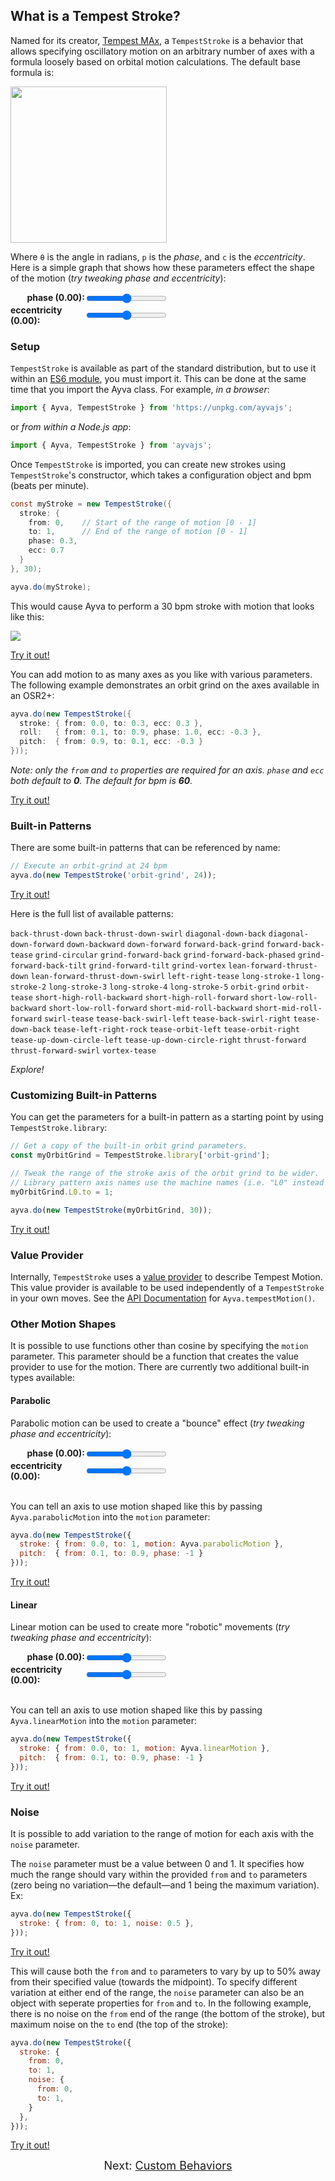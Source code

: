 ## What is a Tempest Stroke?

Named for its creator, <a href="https://www.patreon.com/tempestvr" target="_blank">Tempest MAx</a>, a ```TempestStroke``` is a behavior that allows specifying oscillatory motion on an arbitrary number of axes with a formula loosely based on orbital motion calculations. The default base formula is:

<img style="width:250px" src="./images/tempest-motion.png">

Where ```θ``` is the angle in radians, ```p``` is the _phase_, and ```c``` is the _eccentricity_. Here is a simple graph that shows how these parameters effect the shape of the motion (_try tweaking phase and eccentricity_):

<canvas style="margin-top:20px" width=450 height=100 id="tempest-motion-graph"></canvas>
<div style="display: grid; grid-template-columns: 1fr 1fr; max-width: 50%">
  <b style="justify-self: end">phase (<span id="phase-value">0.00</span>):</b> 
  <input 
    id="phase" 
    type="range" 
    min="-1000" 
    max = "1000" 
    value=0 
    oninput="updateTempestGraph(event)">
  <b style="justify-self: end">eccentricity (<span id="ecc-value">0.00</span>):</b> 
  <input 
    id="ecc" 
    type="range" 
    min="-1000" 
    max = "1000" 
    value=0 
    oninput="updateTempestGraph(event)">
</div>

<script>
  function plot (selector, fn, range) {
    const canvas = document.querySelector(selector);
    const context = canvas.getContext('2d');
    const { width, height } = canvas;

    const widthScale = (width / (range[1] - range[0]));
    const heightScale = ((height - 12) / (range[3] - range[2]));
    let first = true;

    context.lineCap = 'round';
    context.clearRect(0, 0, canvas.width, canvas.height);
    context.beginPath();

    for (let x = 0; x < width; x++) {
      const xFnVal = (x / widthScale) - range[0];
      let yGVal = (fn(xFnVal) - range[2]) * heightScale;
      
      yGVal = height - 6 - yGVal;
      
      if (first) {
        context.moveTo(x, yGVal);
        first = false;
      }
      else {
        context.lineTo(x, yGVal);
      }
    }

    context.strokeStyle = "black";
    context.lineWidth = 2;
    context.stroke(); 
  }

  function updateTempestGraph (event) {
    let phase = document.querySelector('#phase').value / 250;
    let ecc = document.querySelector('#ecc').value / 1000;

    document.querySelector('#phase-value').textContent = phase.toFixed(2);
    document.querySelector('#ecc-value').textContent = ecc.toFixed(2);

    const fn = (x) => -Math.cos(x + (Math.PI * phase)/2 + ecc * Math.sin(x + (Math.PI * phase)/2));

    plot('#tempest-motion-graph', fn, [0, Math.PI * 2, -1, 1]);
  }

  plot('#tempest-motion-graph', (x) => -Math.cos(x), [0, Math.PI * 2, -1, 1]);
</script>

### Setup

```TempestStroke``` is available as part of the standard distribution, but to use it within an <a href="https://developer.mozilla.org/en-US/docs/Web/JavaScript/Guide/Modules" target="_blank">ES6 module</a>, you must import it. This can be done at the same time that you import the Ayva class. For example, _in a browser_:

```javascript
import { Ayva, TempestStroke } from 'https://unpkg.com/ayvajs';
```
or _from within a Node.js app_:
```javascript
import { Ayva, TempestStroke } from 'ayvajs';
```

Once ```TempestStroke``` is imported, you can create new strokes using ```TempestStroke```'s constructor, which takes a configuration object and bpm (beats per minute).

```java
const myStroke = new TempestStroke({
  stroke: {
    from: 0,    // Start of the range of motion [0 - 1]
    to: 1,      // End of the range of motion [0 - 1]
    phase: 0.3,
    ecc: 0.7
  }
}, 30);

ayva.do(myStroke);
```

This would cause Ayva to perform a 30 bpm stroke with motion that looks like this:

<img style="max-width: 50%" src="./images/tempest-motion-example.png">

<a href="./tutorial-examples/tempest-stroke-example-1.html" target="_blank">Try it out!</a>

You can add motion to as many axes as you like with various parameters. The following example demonstrates an orbit grind on the axes available in an OSR2+:

```java
ayva.do(new TempestStroke({
  stroke: { from: 0.0, to: 0.3, ecc: 0.3 },
  roll:   { from: 0.1, to: 0.9, phase: 1.0, ecc: -0.3 },
  pitch:  { from: 0.9, to: 0.1, ecc: -0.3 }
}));
```

_Note: only the ```from``` and ```to``` properties are required for an axis. ```phase``` and ```ecc``` both default to __0__. The default for bpm is __60__._

<a href="./tutorial-examples/tempest-stroke-example-2.html" target="_blank">Try it out!</a>

### Built-in Patterns

There are some built-in patterns that can be referenced by name:

```javascript
// Execute an orbit-grind at 24 bpm
ayva.do(new TempestStroke('orbit-grind', 24));
```

<a href="./tutorial-examples/tempest-stroke-example-3.html" target="_blank">Try it out!</a>

Here is the full list of available patterns:

```back-thrust-down```
```back-thrust-down-swirl```
```diagonal-down-back```
```diagonal-down-forward```
```down-backward```
```down-forward```
```forward-back-grind```
```forward-back-tease```
```grind-circular```
```grind-forward-back```
```grind-forward-back-phased```
```grind-forward-back-tilt```
```grind-forward-tilt```
```grind-vortex```
```lean-forward-thrust-down```
```lean-forward-thrust-down-swirl```
```left-right-tease```
```long-stroke-1```
```long-stroke-2```
```long-stroke-3```
```long-stroke-4```
```long-stroke-5```
```orbit-grind```
```orbit-tease```
```short-high-roll-backward```
```short-high-roll-forward```
```short-low-roll-backward```
```short-low-roll-forward```
```short-mid-roll-backward```
```short-mid-roll-forward```
```swirl-tease```
```tease-back-swirl-left```
```tease-back-swirl-right```
```tease-down-back```
```tease-left-right-rock```
```tease-orbit-left```
```tease-orbit-right```
```tease-up-down-circle-left```
```tease-up-down-circle-right```
```thrust-forward```
```thrust-forward-swirl```
```vortex-tease```

_Explore!_

### Customizing Built-in Patterns

You can get the parameters for a built-in pattern as a starting point by using ```TempestStroke.library```:

```javascript
// Get a copy of the built-in orbit grind parameters.
const myOrbitGrind = TempestStroke.library['orbit-grind'];

// Tweak the range of the stroke axis of the orbit grind to be wider.
// Library pattern axis names use the machine names (i.e. "L0" instead of "stroke")
myOrbitGrind.L0.to = 1;

ayva.do(new TempestStroke(myOrbitGrind, 30));
```

<a href="./tutorial-examples/tempest-stroke-example-4.html" target="_blank">Try it out!</a>

### Value Provider

Internally, ```TempestStroke``` uses a <a href="./tutorial-motion-api-value-providers.html" target="_blank">value provider</a> to describe Tempest Motion. This value provider is available to be used independently of a ```TempestStroke``` in your own moves. See the <a href="./Ayva.html#.tempestMotion" target="_blank">API Documentation</a> for ```Ayva.tempestMotion()```.

<h3 id="other-motion-shapes">Other Motion Shapes</h3>

It is possible to use functions other than cosine by specifying the ```motion``` parameter. This parameter should be a function that creates the value provider to use for the motion. There are currently two additional built-in types available:

#### Parabolic

Parabolic motion can be used to create a "bounce" effect (_try tweaking phase and eccentricity_):

<canvas style="margin-top:20px" width=450 height=100 id="parabolic-motion-graph"></canvas>
<div style="display: grid; grid-template-columns: 1fr 1fr; max-width: 50%">
  <b style="justify-self: end">phase (<span id="parabolic-phase-value">0.00</span>):</b> 
  <input 
    id="parabolic-phase" 
    type="range" 
    min="-1000" 
    max = "1000" 
    value=0 
    oninput="updateParabolicGraph(event)">
  <b style="justify-self: end">eccentricity (<span id="parabolic-ecc-value">0.00</span>):</b> 
  <input 
    id="parabolic-ecc" 
    type="range" 
    min="-1000" 
    max = "1000" 
    value=0 
    oninput="updateParabolicGraph(event)">
</div>

<script>
  const mod = (a, b) => ((a % b) + b) % b;

  function updateParabolicGraph (event) {
    const { PI, sin } = Math;
    let phase = document.querySelector('#parabolic-phase').value / 250;
    let ecc = document.querySelector('#parabolic-ecc').value / 1000;

    document.querySelector('#parabolic-phase-value').textContent = phase.toFixed(2);
    document.querySelector('#parabolic-ecc-value').textContent = ecc.toFixed(2);

    const fn = (x) => {
      const angle = x + (PI * phase / 2);
      const a = (mod(angle, (2 * PI)) / PI) - 1 + (ecc / PI) * sin(angle);

      return 1 - (a * a);
    }

    plot('#parabolic-motion-graph', fn, [0, Math.PI * 2, 0, 1]);
  }

  plot('#parabolic-motion-graph', (x) => 1-((mod(x, (2 * Math.PI)) / Math.PI) - 1)**2, [0, Math.PI * 2, 0, 1]);
</script>
<br/>  

You can tell an axis to use motion shaped like this by passing ```Ayva.parabolicMotion``` into the ```motion``` parameter:

```javascript
ayva.do(new TempestStroke({
  stroke: { from: 0.0, to: 1, motion: Ayva.parabolicMotion },
  pitch:  { from: 0.1, to: 0.9, phase: -1 }
}));
```

<a href="./tutorial-examples/tempest-stroke-example-5.html" target="_blank">Try it out!</a>
<br/>  
  

#### Linear

Linear motion can be used to create more "robotic" movements (_try tweaking phase and eccentricity_):

<canvas style="margin-top:20px" width=450 height=100 id="linear-motion-graph"></canvas>
<div style="display: grid; grid-template-columns: 1fr 1fr; max-width: 50%">
  <b style="justify-self: end">phase (<span id="linear-phase-value">0.00</span>):</b> 
  <input 
    id="linear-phase" 
    type="range" 
    min="-1000" 
    max = "1000" 
    value=0 
    oninput="updateLinearGraph(event)">
  <b style="justify-self: end">eccentricity (<span id="linear-ecc-value">0.00</span>):</b> 
  <input 
    id="linear-ecc" 
    type="range" 
    min="-1000" 
    max = "1000" 
    value=0 
    oninput="updateLinearGraph(event)">
</div>

<script>
  function updateLinearGraph (event) {
    const { PI, sin, abs } = Math;
    let phase = document.querySelector('#linear-phase').value / 250;
    let ecc = document.querySelector('#linear-ecc').value / 1000;

    document.querySelector('#linear-phase-value').textContent = phase.toFixed(2);
    document.querySelector('#linear-ecc-value').textContent = ecc.toFixed(2);

    const fn = (x) => {
      const angle = x + (PI * phase / 2);
      const a = (mod(angle, (2 * PI)) / PI) - 1 + (ecc / PI) * sin(angle);

      return 1 - abs(a);
    }

    plot('#linear-motion-graph', fn, [0, Math.PI * 2, 0, 1]);
  }

  plot('#linear-motion-graph', (x) => 1-Math.abs((mod(x, (2 * Math.PI)) / Math.PI) - 1), [0, Math.PI * 2, 0, 1]);
</script>
<br/>  

You can tell an axis to use motion shaped like this by passing ```Ayva.linearMotion``` into the ```motion``` parameter:

```javascript
ayva.do(new TempestStroke({
  stroke: { from: 0.0, to: 1, motion: Ayva.linearMotion },
  pitch:  { from: 0.1, to: 0.9, phase: -1 }
}));
```

<a href="./tutorial-examples/tempest-stroke-example-6.html" target="_blank">Try it out!</a>
<br/>

### Noise

It is possible to add variation to the range of motion for each axis with the ```noise``` parameter. 

The ```noise``` parameter must be a value between 0 and 1.
It specifies how much the range should vary within the provided ```from``` and ```to``` parameters (zero being no variation—the default—and 1 being 
the maximum variation). Ex:

```javascript
ayva.do(new TempestStroke({
  stroke: { from: 0, to: 1, noise: 0.5 },
}));
```

<a href="./tutorial-examples/tempest-stroke-example-7.html" target="_blank">Try it out!</a>
<br/>

This will cause both the ```from``` and ```to``` parameters to vary by up to 50% away from their specified value (towards the midpoint). To specify
different variation at either end of the range, the ```noise``` parameter can also be an object with seperate properties for ```from``` and ```to```.
In the following example, there is no noise on the ```from``` end of the range (the bottom of the stroke), but maximum noise on the ```to``` end (the top of the stroke):

```javascript
ayva.do(new TempestStroke({
  stroke: { 
    from: 0, 
    to: 1, 
    noise: {
      from: 0,
      to: 1,
    } 
  },
}));
```

<a href="./tutorial-examples/tempest-stroke-example-8.html" target="_blank">Try it out!</a>
<br/>

<div style="text-align: center; font-size: 18px">Next: <a href="./tutorial-behavior-api-custom.html">Custom Behaviors</a></div>
